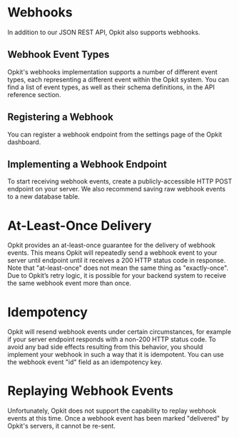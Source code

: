 # Webhooks

In addition to our JSON REST API, Opkit also supports webhooks.

## Webhook Event Types

Opkit's webhooks implementation supports a number of different event types, each representing a different event within the Opkit system. You can find a list of event types, as well as their schema definitions, in the API reference section.

## Registering a Webhook

You can register a webhook endpoint from the settings page of the Opkit dashboard.

## Implementing a Webhook Endpoint

To start receiving webhook events, create a publicly-accessible HTTP POST endpoint on your server. We also recommend saving raw webhook events to a new database table.

# At-Least-Once Delivery

Opkit provides an at-least-once guarantee for the delivery of webhook events. This means Opkit will repeatedly send a webhook event to your server until endpoint until it receives a 200 HTTP status code in response. Note that "at-least-once" does not mean the same thing as "exactly-once". Due to Opkit’s retry logic, it is possible for your backend system to receive the same webhook event more than once.

# Idempotency

Opkit will resend webhook events under certain circumstances, for example if your server endpoint responds with a non-200 HTTP status code. To avoid any bad side effects resulting from this behavior, you should implement your webhook in such a way that it is idempotent. You can use the webhook event "id" field as an idempotency key.

# Replaying Webhook Events

Unfortunately, Opkit does not support the capability to replay webhook events at this time. Once a webhook event has been marked "delivered" by Opkit's servers, it cannot be re-sent.
